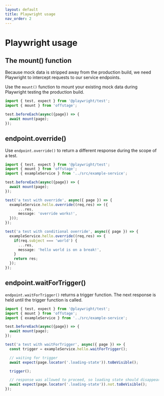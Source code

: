 ```yaml
---
layout: default
title: Playwright usage
nav_order: 2
---
```


# Playwright usage


## The mount() function

Because mock data is stripped away from the production build, we need Playwright to intercept requests to our service endpoints.

Use the `mount()` function to mount your existing mock data during Playwright testing the production build.

```ts
import { test, expect } from '@playwright/test';
import { mount } from 'offstage';

test.beforeEach(async({page}) => {
  await mount(page);
});
```

## endpoint.override()
Use `endpoint.override()` to return a different response during the scope of a test.
```ts
import { test, expect } from '@playwright/test';
import { mount } from 'offstage';
import { exampleService } from '../src/example-service';

test.beforeEach(async({page}) => {
  await mount(page);
});

test('a test with override', async({ page }) => {
  exampleService.hello.override((req,res) => ({
      ...res,
      message: 'override works!',
  }));
});

test('a test with conditional override', async({ page }) => {
  exampleService.hello.override((req,res) => {
    if(req.subject === 'world') {
      ...res,
      message: 'hello world is on a break!',
    }
    return res;
  });
});
```
## endpoint.waitForTrigger()
`endpoint.waitForTrigger()` returns a trigger function. The next response is held until the trigger function is called.
```ts
import { test, expect } from '@playwright/test';
import { mount } from 'offstage';
import { exampleService } from '../src/example-service';

test.beforeEach(async({page}) => {
  await mount(page);
});

test('a test with waitForTrigger', async({ page }) => {
  const trigger = exampleService.hello.waitForTrigger();

  // waiting for trigger
  await expect(page.locator('.loading-state')).toBeVisible();

  trigger();

  // response was allowed to proceed, so loading state should disappear
  await expect(page.locator('.loading-state')).not.toBeVisible();
});

```
